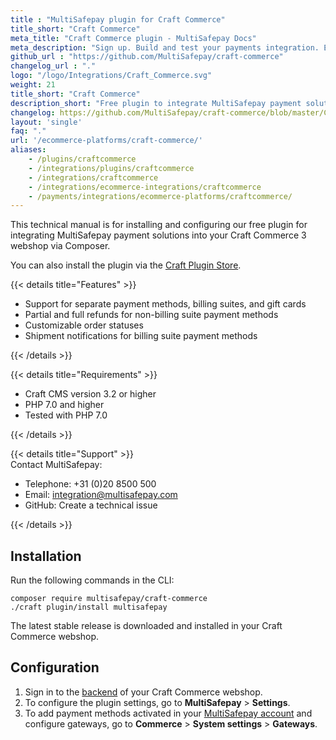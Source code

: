 ```yaml
---
title : "MultiSafepay plugin for Craft Commerce"
title_short: "Craft Commerce"
meta_title: "Craft Commerce plugin - MultiSafepay Docs"
meta_description: "Sign up. Build and test your payments integration. Explore our products and services. Use our API reference, SDKs, and wrappers. Get support."
github_url : "https://github.com/MultiSafepay/craft-commerce"
changelog_url : "."
logo: "/logo/Integrations/Craft_Commerce.svg"
weight: 21
title_short: "Craft Commerce"
description_short: "Free plugin to integrate MultiSafepay payment solutions into your Craft Commerce webshop"
changelog: https://github.com/MultiSafepay/craft-commerce/blob/master/CHANGELOG.md
layout: 'single'
faq: "."
url: '/ecommerce-platforms/craft-commerce/'
aliases: 
    - /plugins/craftcommerce
    - /integrations/plugins/craftcommerce
    - /integrations/craftcommerce
    - /integrations/ecommerce-integrations/craftcommerce
    - /payments/integrations/ecommerce-platforms/craftcommerce/
---
```


This technical manual is for installing and configuring our free plugin for integrating MultiSafepay payment solutions into your Craft Commerce 3 webshop via Composer.

You can also install the plugin via the [Craft Plugin Store](https://plugins.craftcms.com/multisafepay).

{{< details title="Features" >}}
&nbsp;  
- Support for separate payment methods, billing suites, and gift cards
- Partial and full refunds for non-billing suite payment methods
- Customizable order statuses
- Shipment notifications for billing suite payment methods

{{< /details >}}

{{< details title="Requirements" >}}
&nbsp;  
- Craft CMS version 3.2 or higher
- PHP 7.0 and higher
- Tested with PHP 7.0 

{{< /details >}}

{{< details title="Support" >}}
&nbsp;  
Contact MultiSafepay:

- Telephone: +31 (0)20 8500 500
- Email: <integration@multisafepay.com>
- GitHub: Create a technical issue

{{< /details >}}

## Installation

Run the following commands in the CLI:

```
composer require multisafepay/craft-commerce
./craft plugin/install multisafepay
```

The latest stable release is downloaded and installed in your Craft Commerce webshop.

## Configuration
1. Sign in to the [backend](/getting-started/glossary/#backend) of your Craft Commerce webshop.
2. To configure the plugin settings, go to **MultiSafepay** > **Settings**.  
3. To add payment methods activated in your [MultiSafepay account](https://merchant.multisafepay.com) and configure gateways, go to **Commerce** > **System settings** > **Gateways**.  